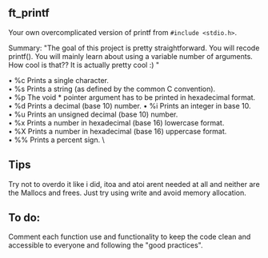 ## ft_printf

Your own overcomplicated version of printf from `#include <stdio.h>`.

Summary:
"The goal of this project is pretty straightforward. You will recode printf().
You will mainly learn about using a variable number of arguments. How cool is that?? It is actually pretty cool :) "


• %c Prints a single character. \
• %s Prints a string (as defined by the common C convention). \
• %p The void * pointer argument has to be printed in hexadecimal format. \
• %d Prints a decimal (base 10) number.
• %i Prints an integer in base 10. \
• %u Prints an unsigned decimal (base 10) number. \
• %x Prints a number in hexadecimal (base 16) lowercase format. \
• %X Prints a number in hexadecimal (base 16) uppercase format. \
• %% Prints a percent sign. \

## Tips
Try not to overdo it like i did, itoa and atoi arent needed at all and neither are the Mallocs and frees. Just try using write and avoid memory allocation.

## To do:

Comment each function use and functionality to keep the code clean and accessible to everyone and following the "good practices".
